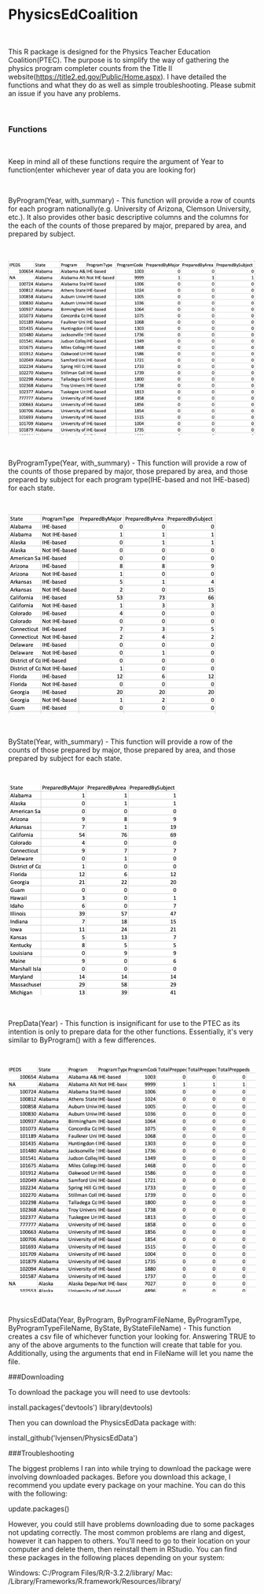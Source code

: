 # PhysicsEdCoalition

<br>

This R package is designed for the Physics Teacher Education Coalition(PTEC). The purpose is to simplify the way of gathering the physics program completer counts from the Title II website(https://title2.ed.gov/Public/Home.aspx). I have detailed the functions and what they do as well as simple troubleshooting. Please submit an issue if you have any problems.

<br>

### Functions

<br>

Keep in mind all of these functions require the argument of Year to function(enter whichever year of data you are looking for)

<br>

ByProgram(Year, with_summary) - This function will provide a row of counts for each program nationally(e.g. University of Arizona, Clemson University, etc.). It also provides other basic descriptive columns and the columns for the each of the counts of those prepared by major, prepared by area, and prepared by subject. 

<br>

![Example of ByProgram()](Images/byprogram.png)

<br>

ByProgramType(Year, with_summary) - This function will provide a row of the counts of those prepared by major, those prepared by area, and those prepared by subject for each program type(IHE-based and not IHE-based) for each state.

<br>

![Example of ByProgramType()](Images/byprogramtype.png)

<br>

ByState(Year, with_summary) - This function will provide a row of the counts of those prepared by major, those prepared by area, and those prepared by subject for each state. 

<br>

![Example of ByState()](Images/bystate.png)

<br>

PrepData(Year) - This function is insignificant for use to the PTEC as its intention is only to prepare data for the other functions. Essentially, it's very similar to ByProgram() with a few differences.

<br>

![Example of PrepData()](Images/prepdata.png)

<br>

PhysicsEdData(Year, ByProgram, ByProgramFileName, ByProgramType, ByProgramTypeFileName, ByState, ByStateFileName) - This function creates a csv file of whichever function your looking for. Answering TRUE to any of the above arguments to the function will create that table for you. Additionally, using the arguments that end in FileName will let you name the file.


###Downloading

To download the package you will need to use devtools:

install.packages('devtools')
library(devtools)

Then you can download the PhysicsEdData package with:

install_github('lvjensen/PhysicsEdData')


###Troubleshooting

The biggest problems I ran into while trying to download the package were involving downloaded packages. Before you download this ackage, I recommend you update every package on your machine. You can do this with the following:

update.packages()

However, you could still have problems downloading due to some packages not updating correctly. The most common problems are rlang and digest, however it can happen to others. You'll need to go to their location on your computer and delete them, then reinstall them in RStudio. You can find these packages in the following places depending on your system:

Windows: C:/Program Files/R/R-3.2.2/library/<package name>
Mac: /Library/Frameworks/R.framework/Resources/library/<package name>


